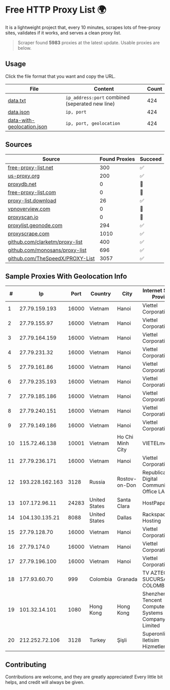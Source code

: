
# Free HTTP Proxy List 🌍

It is a lightweight project that, every 10 minutes, scrapes lots of free-proxy sites, validates if it works, and serves a clean proxy list.


> Scraper found **5983** proxies at the latest update. Usable proxies are below.

## Usage

Click the file format that you want and copy the URL.


|File|Content|Count|
|----|-------|-----|
|[data.txt](https://raw.githubusercontent.com/themiralay/Proxy-List-World/master/data.txt)|`ip_address:port` combined (seperated new line)|424|
|[data.json](https://raw.githubusercontent.com/themiralay/Proxy-List-World/master/data.json)|`ip, port`|424|
|[data-with-geolocation.json](https://raw.githubusercontent.com/themiralay/Proxy-List-World/master/data-with-geolocation.json)|`ip, port, geolocation`|424|

## Sources

|Source|Found Proxies|Succeed|
|------|-------------|-------|
|[free-proxy-list.net](https://free-proxy-list.net)|300|✅|
|[us-proxy.org](https://www.us-proxy.org)|200|✅|
|[proxydb.net](http://proxydb.net)|0|🚫|
|[free-proxy-list.com](https://free-proxy-list.com/?page=&port=&type%5B%5D=http&type%5B%5D=https&up_time=0&search=Search)|0|🚫|
|[proxy-list.download](https://www.proxy-list.download/HTTP)|26|✅|
|[vpnoverview.com](https://vpnoverview.com/privacy/anonymous-browsing/free-proxy-servers)|0|🚫|
|[proxyscan.io](https://www.proxyscan.io)|0|🚫|
|[proxylist.geonode.com](https://proxylist.geonode.com/api/proxy-list?limit=300&page=1&sort_by=lastChecked&sort_type=desc&protocols=http,https)|294|✅|
|[proxyscrape.com](https://api.proxyscrape.com/v2/?request=displayproxies&protocol=http&timeout=10000&country=all&ssl=all&anonymity=all)|1010|✅|
|[github.com/clarketm/proxy-list](https://raw.githubusercontent.com/clarketm/proxy-list/master/proxy-list-raw.txt)|400|✅|
|[github.com/monosans/proxy-list](https://raw.githubusercontent.com/monosans/proxy-list/main/proxies/http.txt)|696|✅|
|[github.com/TheSpeedX/PROXY-List](https://raw.githubusercontent.com/TheSpeedX/PROXY-List/master/http.txt)|3057|✅|


## Sample Proxies With Geolocation Info

|#|Ip|Port|Country|City|Internet Service Provider|
|-|--|----|-------|----|-------------------------|
|1|27.79.159.193|16000|Vietnam|Hanoi|Viettel Corporation|
|2|27.79.155.97|16000|Vietnam|Hanoi|Viettel Corporation|
|3|27.79.164.159|16000|Vietnam|Hanoi|Viettel Corporation|
|4|27.79.231.32|16000|Vietnam|Hanoi|Viettel Corporation|
|5|27.79.161.86|16000|Vietnam|Hanoi|Viettel Corporation|
|6|27.79.235.193|16000|Vietnam|Hanoi|Viettel Corporation|
|7|27.79.185.186|16000|Vietnam|Hanoi|Viettel Corporation|
|8|27.79.240.151|16000|Vietnam|Hanoi|Viettel Corporation|
|9|27.79.149.186|16000|Vietnam|Hanoi|Viettel Corporation|
|10|115.72.46.138|10001|Vietnam|Ho Chi Minh City|VIETELmetro|
|11|27.79.236.171|16000|Vietnam|Hanoi|Viettel Corporation|
|12|193.228.162.163|3128|Russia|Rostov-on-Don|Republican Digital Communications Office LAN|
|13|107.172.96.11|24283|United States|Santa Clara|HostPapa|
|14|104.130.135.21|8088|United States|Dallas|Rackspace Hosting|
|15|27.79.128.70|16000|Vietnam|Hanoi|Viettel Corporation|
|16|27.79.174.0|16000|Vietnam|Hanoi|Viettel Corporation|
|17|27.79.196.100|16000|Vietnam|Hanoi|Viettel Corporation|
|18|177.93.60.70|999|Colombia|Granada|TV AZTECA SUCURSAL COLOMBIA|
|19|101.32.14.101|1080|Hong Kong|Hong Kong|Shenzhen Tencent Computer Systems Company Limited|
|20|212.252.72.106|3128|Turkey|Şişli|Superonline Iletisim Hizmetleri A.S.|



## Contributing

Contributions are welcome, and they are greatly appreciated! Every
little bit helps, and credit will always be given.

